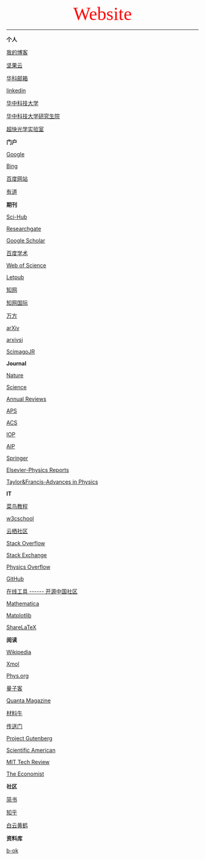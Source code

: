 ﻿<center><font face="Times New Roman" color=red size=10>Website</font></center>

---

**个人**

[我的博客](https://alfredldong.github.io/)

[坚果云](https://www.jianguoyun.com/)

[华科邮箱](https://mail.hust.edu.cn/coremail/)

[linkedin](https://www.LinkedIn.com/)

[华中科技大学](http://www.hust.edu.cn/)

[华中科技大学研究生院](http://gs.hust.edu.cn/)

[超快光学实验室](http://ufolab.phys.hust.edu.cn/)

**门户**

[Google](https://www.google.com.hk/)

[Bing](https://cn.bing.com/?ensearch=1&FORM=BEHPTB)

[百度网站](http://site.baidu.com/cool.html)

[有道](http://www.youdao.com/)

**期刊**

[Sci-Hub](http://www.sci-hub.tw/)

[Researchgate](https://www.researchgate.net/home/)

[Google Scholar](https://scholar.google.com/)

[百度学术](http://xueshu.baidu.com/)

[Web of Science](http://www.isiknowledge.com/)

[Letpub](http://www.letpub.com.cn/)

[知网](http://www.cnki.net/)

[知网国际](http://new.oversea.cnki.net/)

[万方](http://www.wanfangdata.com.cn/)

[arXiv](https://arxiv.org/)

[arxivsi](http://arxivsi.las.ac.cn/home.htm)

[ScimagoJR](https://www.scimagojr.com/)

**Journal**

[Nature](http://www.nature.com/)

[Science](https://www.sciencemag.org/)

[Annual Reviews](https://www.annualreviews.org/)

[APS](http://journals.aps.org/)

[ACS](https://pubs.acs.org/)

[IOP](https://iopscience.iop.org/journalList)

[AIP](https://aip.scitation.org/)

[Springer](http://link.springer.com/search/page/8?facet-language=%22En%22&facet-content-type=%22Book%22&showAll=falsehttps://hudbt.hust.edu.cn/index.php)

[Elsevier-Physics
Reports](https://www.journals.elsevier.com/physics-reports)

[Taylor&Francis-Advances in
Physics](https://www.tandfonline.com/toc/tadp20/current)

**IT**

[菜鸟教程](http://www.runoob.com/)

[w3cschool](https://www.w3cschool.cn/)

[云栖社区](https://yq.aliyun.com/)

[Stack Overflow](http://stackoverflow.com/)

[Stack Exchange](http://stackexchange.com/)

[Physics Overflow](https://www.physicsoverflow.org/)

[GitHub](https://github.com/)

[在线工具 ------ 开源中国社区](http://tool.oschina.net/)

[Mathematica](http://www.wolframalpha.com/)

[Matplotlib](http://matplotlib.org/)

[ShareLaTeX](https://www.sharelatex.com/project)

**阅读**

[Wikipedia](https://www.wikipedia.org/)

[Xmol](https://www.x-mol.com/phys)

[Phys.org](http://phys.org/)

[量子客](https://www.qtumist.com/)

[Quanta Magazine](https://www.quantamagazine.org/)

[材料牛](http://www.cailiaoniu.com/)

[传送门](http://chuansong.me/)

[Project Gutenberg](http://www.gutenberg.org/)

[Scientific American](https://www.scientificamerican.com/)

[MIT Tech Review](https://www.technologyreview.com/)

[The Economist](https://www.economist.com/)

**社区**

[简书](http://www.jianshu.com/)

[知乎](https://www.zhihu.com/)

[白云黄鹤](http://byhh.hust.edu.cn/)

**资料库**

[b-ok](http://b-ok.org/)
